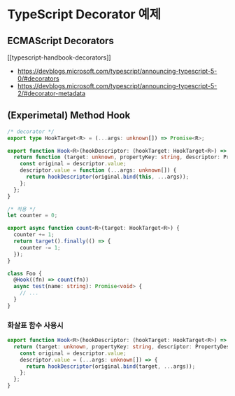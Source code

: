 # TypeScript Decorator 예제

## ECMAScript Decorators

[[typescript-handbook-decorators]]

- <https://devblogs.microsoft.com/typescript/announcing-typescript-5-0/#decorators>
- <https://devblogs.microsoft.com/typescript/announcing-typescript-5-2/#decorator-metadata>

## (Experimetal) Method Hook

```ts
/* decorator */
export type HookTarget<R> = (...args: unknown[]) => Promise<R>;

export function Hook<R>(hookDescriptor: (hookTarget: HookTarget<R>) => Promise<R>) {
  return function (target: unknown, propertyKey: string, descriptor: PropertyDescriptor) {
    const original = descriptor.value;
    descriptor.value = function (...args: unknown[]) {
      return hookDescriptor(original.bind(this, ...args));
    };
  };
}

/* 적용 */
let counter = 0;

export async function count<R>(target: HookTarget<R>) {
  counter += 1;
  return target().finally(() => {
    counter -= 1;
  });
}

class Foo {
  @Hook((fn) => count(fn))
  async test(name: string): Promise<void> {
    // ...
  }
}
```

### 화살표 함수 사용시

```ts
export function Hook<R>(hookDescriptor: (hookTarget: HookTarget<R>) => Promise<R>) {
  return (target: unknown, propertyKey: string, descriptor: PropertyDescriptor) => {
    const original = descriptor.value;
    descriptor.value = (...args: unknown[]) => {
      return hookDescriptor(original.bind(target, ...args));
    };
  };
}
```
